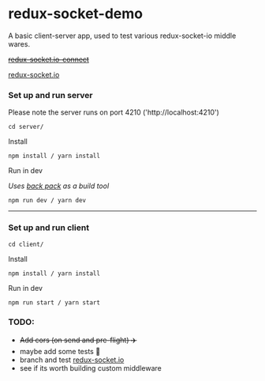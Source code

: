 # redux-socket-demo

A basic client-server app, used to test various redux-socket-io middle wares.

~~[redux-socket.io-connect](https://github.com/michaelmitchell/redux-socket.io-connect)~~ 

[redux-socket.io](https://github.com/itaylor/redux-socket.io)


### Set up and run server

Please note the server runs on port 4210 ('http://localhost:4210')

```
cd server/
```

Install
```
npm install / yarn install
```

Run in dev

*Uses [back pack](https://github.com/jaredpalmer/backpack) as a build tool*
```
npm run dev / yarn dev
```

---------------------------------------------
### Set up and run client

```
cd client/
```

Install
```
npm install / yarn install
```

Run in dev

```
npm run start / yarn start
```

### TODO: 
- ~~Add cors (on send and pre-flight) :airplane:~~
- maybe add some tests :thinking:
- branch and test [redux-socket.io](https://github.com/itaylor/redux-socket.io)
- see if its worth building custom middleware
